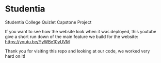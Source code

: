 # Studentia
Studentia College Quizlet Capstone Project

If you want to see how the website look when it was deployed, this youtube give a short run down of the main feature we build for the website:
https://youtu.be/YyWBe10yUVM

Thank you for visiting this repo and looking at our code, we worked very hard on it!
